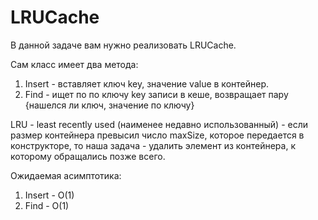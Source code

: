 # LRUCache

В данной задаче вам нужно реализовать LRUCache.  

Сам класс имеет два метода:
1) Insert - вставляет ключ key, значение value в контейнер.
2) Find - ищет по по ключу key записи в кеше, возвращает пару {нашелся ли ключ, значение по ключу}


LRU - least recently used (наименее недавно использованный) - если размер контейнера превысил число maxSize, 
которое передается в конструкторе, то наша задача - удалить элемент из контейнера, к которому обращались позже всего.

Ожидаемая асимптотика:  
1) Insert - O(1)
2) Find - O(1)
